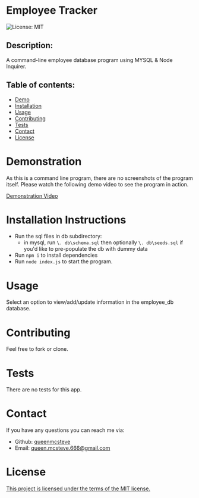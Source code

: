 # Employee Tracker

![License: MIT](https://img.shields.io/badge/License-MIT-yellow.svg)

## Description:

A command-line employee database program using MYSQL & Node Inquirer.

## Table of contents:

- [Demo](#demonstration)
- [Installation](#installation)
- [Usage](#usage)
- [Contributing](#contributing)
- [Tests](#tests)
- [Contact](#contact)
- [License](#license)

# Demonstration

As this is a command line program, there are no screenshots of the program itself. Please watch the following demo video to see the program in action.

[Demonstration Video](https://watch.screencastify.com/v/Sy1YsXZHAULSJTdWqKi3)

# Installation Instructions

- Run the sql files in db subdirectory:
  - in mysql, run `\. db\schema.sql` then optionally `\. db\seeds.sql` if you'd like to pre-populate the db with dummy data
- Run `npm i` to install dependencies
- Run `node index.js` to start the program.

# Usage

Select an option to view/add/update information in the employee_db database.

# Contributing

Feel free to fork or clone.

# Tests

There are no tests for this app.

# Contact

If you have any questions you can reach me via:

- Github: [queenmcsteve](https://github.com/queenmcsteve)
- Email: [queen.mcsteve.666@gmail.com](mailto:queen.mcsteve.666@gmail.com)

# License

[This project is licensed under the terms of the MIT license.](https://opensource.org/licenses/MIT)
